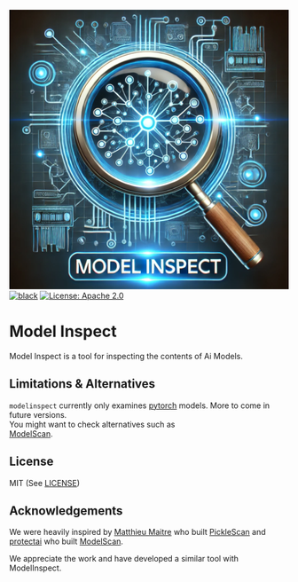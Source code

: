 ![ModelInpect Banner](/images/ModelInspect.png)
[![black](https://github.com/interwebshack/modelinspect/actions/workflows/black.yml/badge.svg)](https://github.com/interwebshack/modelinspect/actions/workflows/black.yml)
[![License: Apache 2.0](https://img.shields.io/crates/l/apa)](https://opensource.org/license/mit/)

# Model Inspect  
Model Inspect is a tool for inspecting the contents of Ai Models.  

## Limitations & Alternatives

`modelinspect` currently only examines [pytorch](https://pytorch.org/) models.  More to come in future versions.  
You might want to check alternatives such as  
[ModelScan](https://github.com/protectai/modelscan).  

## License

MIT (See [LICENSE](./LICENSE))

## Acknowledgements

We were heavily inspired by [Matthieu Maitre](http://mmaitre314.github.io) who built [PickleScan](https://github.com/mmaitre314/picklescan) and [protectai](https://protectai.com/) who built [ModelScan](https://github.com/protectai/modelscan).  

We appreciate the work and have developed a similar tool with ModelInspect.  
